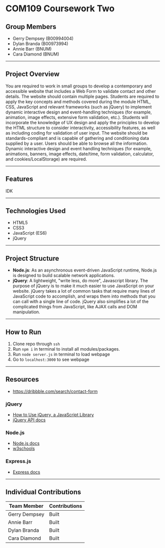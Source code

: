 # COM109 Coursework Two

## Group Members

- Gerry Dempsey (B00994004)
- Dylan Branda (B00973994)
- Annie Barr (BNUM)
- Cara Diamond (BNUM)

---

## Project Overview

You are required to work in small groups to develop a contemporary and accessible website that
includes a Web Form to validate contact and other details. The website should contain multiple pages.
Students are required to apply the key concepts and methods covered during the module HTML,
CSS, JavaScript and relevant frameworks (such as jQuery) to implement dynamic interactive design
and event-handling techniques (for example, animation, image effects, extensive form validation,
etc.). Students will incorporate the knowledge of UX design and apply the principles to develop the
HTML structure to consider interactivity, accessibility features, as well as including coding for
validation of user input. The website should be standards-compliant and is capable of gathering and
conditioning data supplied by a user. Users should be able to browse all the information. Dynamic
interactive design and event handling techniques (for example, animations, banners, image effects,
date/time, form validation, calculator, and cookies/LocalStorage) are required.

---

## Features

IDK

---

## Technologies Used

- HTML5
- CSS3
- JavaScript (ES6)
- jQuery

---

## Project Structure

- **Node.js**: As an asynchronous event-driven JavaScript runtime, Node.js is designed to build scalable network applications.
- **jQuery**: A lightweight, "write less, do more", Javascript library.
The purpose of jQuery is to make it much easier to use JavaScript on your website.
jQuery takes a lot of common tasks that require many lines of JavaScript code to accomplish, and wraps them into methods that you can call with a single line of code.
jQuery also simplifies a lot of the complicated things from JavaScript, like AJAX calls and DOM manipulation.

---

## How to Run

1. Clone repo through `ssh`
2. Run `npm i` in terminal to install all modules/packages.
3. Run `node server.js` in terminal to load webpage
4. Go to `localhost:3000` to see webpage

---

## Resources 
- https://dribbble.com/search/contact-form

### jQuery

- [How to Use jQuery, a JavaScript Library](https://www.taniarascia.com/how-to-use-jquery-a-javascript-library/#:~:text=Warning%3A%20Your%20JavaScript%20file%20must,path%20to%20your%20file%20is.)
- [jQuery API docs](https://api.jquery.com/)

### Node.js

- [Node.js docs](https://nodejs.org/docs/latest/api/)
- [w3schools](https://www.w3schools.com/jquery/jquery_intro.asp)

### Express.js
- [Express docs](https://expressjs.com/)

---
## Individual Contributions

| Team Member   | Contributions |
| ------------- | ------------- |
| Gerry Dempsey | Built         |
| Annie Barr    | Built         |
| Dylan Branda  | Built         |
| Cara Diamond  | Built         |
